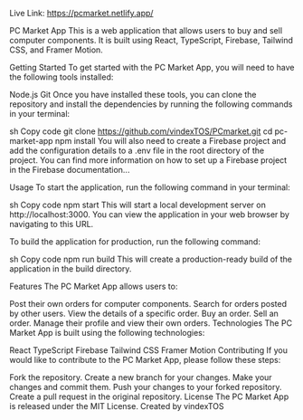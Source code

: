 Live Link: https://pcmarket.netlify.app/

PC Market App
This is a web application that allows users to buy and sell computer components. It is built using React, TypeScript, Firebase, Tailwind CSS, and Framer Motion.

Getting Started
To get started with the PC Market App, you will need to have the following tools installed:

Node.js
Git
Once you have installed these tools, you can clone the repository and install the dependencies by running the following commands in your terminal:

sh
Copy code
git clone https://github.com/vindexTOS/PCmarket.git
cd pc-market-app
npm install
You will also need to create a Firebase project and add the configuration details to a .env file in the root directory of the project. You can find more information on how to set up a Firebase project in the Firebase documentation...

Usage
To start the application, run the following command in your terminal:

sh
Copy code
npm start
This will start a local development server on http://localhost:3000. You can view the application in your web browser by navigating to this URL.

To build the application for production, run the following command:

sh
Copy code
npm run build
This will create a production-ready build of the application in the build directory.

Features
The PC Market App allows users to:

Post their own orders for computer components.
Search for orders posted by other users.
View the details of a specific order.
Buy an order.
Sell an order.
Manage their profile and view their own orders.
Technologies
The PC Market App is built using the following technologies:

React
TypeScript
Firebase
Tailwind CSS
Framer Motion
Contributing
If you would like to contribute to the PC Market App, please follow these steps:

Fork the repository.
Create a new branch for your changes.
Make your changes and commit them.
Push your changes to your forked repository.
Create a pull request in the original repository.
License
The PC Market App is released under the MIT License.
Created by vindexTOS
